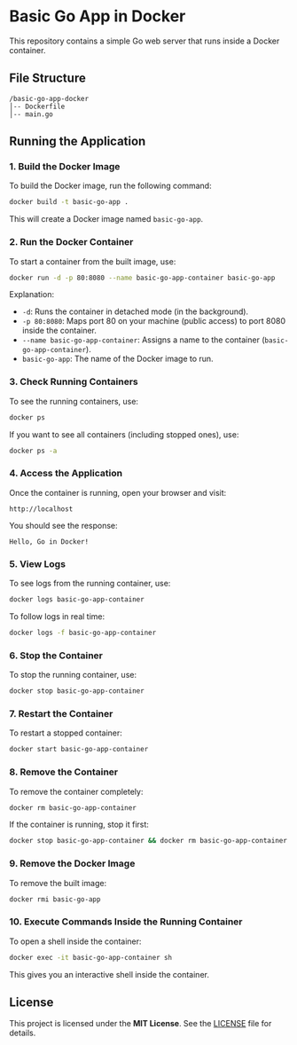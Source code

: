 # Basic Go App in Docker

This repository contains a simple Go web server that runs inside a Docker container.

## File Structure

```
/basic-go-app-docker
│-- Dockerfile
│-- main.go
```

## Running the Application

### 1. Build the Docker Image

To build the Docker image, run the following command:

```sh
docker build -t basic-go-app .
```

This will create a Docker image named `basic-go-app`.

### 2. Run the Docker Container

To start a container from the built image, use:

```sh
docker run -d -p 80:8080 --name basic-go-app-container basic-go-app
```

Explanation:
- `-d`: Runs the container in detached mode (in the background).
- `-p 80:8080`: Maps port 80 on your machine (public access) to port 8080 inside the container.
- `--name basic-go-app-container`: Assigns a name to the container (`basic-go-app-container`).
- `basic-go-app`: The name of the Docker image to run.

### 3. Check Running Containers

To see the running containers, use:

```sh
docker ps
```

If you want to see all containers (including stopped ones), use:

```sh
docker ps -a
```

### 4. Access the Application

Once the container is running, open your browser and visit:

```
http://localhost
```

You should see the response:

```
Hello, Go in Docker!
```

### 5. View Logs

To see logs from the running container, use:

```sh
docker logs basic-go-app-container
```

To follow logs in real time:

```sh
docker logs -f basic-go-app-container
```

### 6. Stop the Container

To stop the running container, use:

```sh
docker stop basic-go-app-container
```

### 7. Restart the Container

To restart a stopped container:

```sh
docker start basic-go-app-container
```

### 8. Remove the Container

To remove the container completely:

```sh
docker rm basic-go-app-container
```

If the container is running, stop it first:

```sh
docker stop basic-go-app-container && docker rm basic-go-app-container
```

### 9. Remove the Docker Image

To remove the built image:

```sh
docker rmi basic-go-app
```

### 10. Execute Commands Inside the Running Container

To open a shell inside the container:

```sh
docker exec -it basic-go-app-container sh
```

This gives you an interactive shell inside the container.

## License

This project is licensed under the **MIT License**. See the [LICENSE](./LICENSE) file for details.